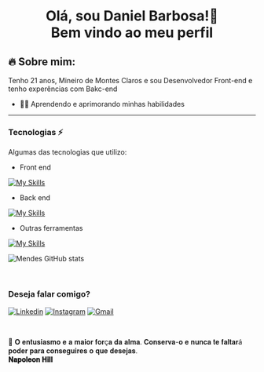 <h1 align="center">
    Olá, sou Daniel Barbosa!👋<br> 
    Bem vindo ao meu perfil  
</h1>

## 🔥 Sobre mim:

Tenho 21 anos, Mineiro de Montes Claros e sou Desenvolvedor Front-end e tenho experências com Bakc-end

- 👨‍💻 Aprendendo e aprimorando minhas habilidades

<hr>

### Tecnologias ⚡

<p>Algumas das tecnologias que utilizo:</p>

<div> 

- Front end

[![My Skills](https://skillicons.dev/icons?i=html,css,javascript,react,styledcomponents,vite,materialui)](https://skillicons.dev)

- Back end 

[![My Skills](https://skillicons.dev/icons?i=nodejs,express,docker,mongodb,postgres,sequelize,figma&theme=dark)](https://skillicons.dev)

- Outras ferramentas 

[![My Skills](https://skillicons.dev/icons?i=vercel,stackoverflow,vscode,figma&theme=dark)](https://skillicons.dev)


![Mendes GitHub stats](https://github-readme-stats.vercel.app/api?username=DaniMendess&show_icons=true&theme=radical) 

</div><br>

### Deseja falar comigo?

[![Linkedin](https://img.shields.io/badge/LinkedIn-0077B5?style=for-the-badge&logo=linkedin&logoColor=white)](https://www.linkedin.com/in/daniel-barbos/)
[![Instagram](https://img.shields.io/badge/Instagram-E4405F?style=for-the-badge&logo=instagram&logoColor=white)]()
[![Gmail](https://img.shields.io/badge/Gmail-D14836?style=for-the-badge&logo=gmail&logoColor=white)](https://www.danielmendess.dev@gmail.com)

<br>

💭 𝐎 𝐞𝐧𝐭𝐮𝐬𝐢𝐚𝐬𝐦𝐨 𝐞 𝐚 𝐦𝐚𝐢𝐨𝐫 𝐟𝐨𝐫ç𝐚 𝐝𝐚 𝐚𝐥𝐦𝐚. 𝐂𝐨𝐧𝐬𝐞𝐫𝐯𝐚-𝐨 𝐞 𝐧𝐮𝐧𝐜𝐚 𝐭𝐞 𝐟𝐚𝐥𝐭𝐚𝐫á 𝐩𝐨𝐝𝐞𝐫 𝐩𝐚𝐫𝐚 𝐜𝐨𝐧𝐬𝐞𝐠𝐮𝐢𝐫𝐞𝐬 𝐨 𝐪𝐮𝐞 𝐝𝐞𝐬𝐞𝐣𝐚𝐬.<br>
<strong>𝐍𝐚𝐩𝐨𝐥𝐞𝐨𝐧 𝐇𝐢𝐥𝐥</strong>



